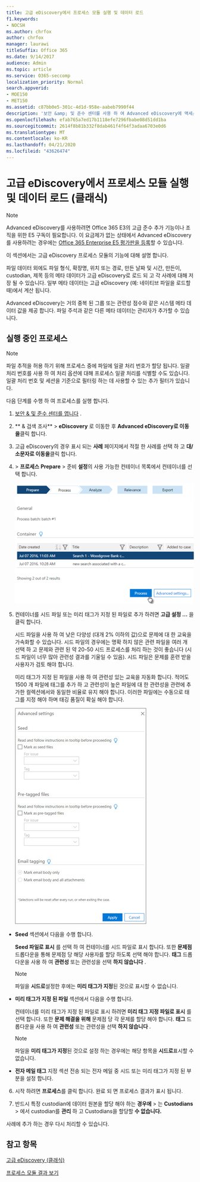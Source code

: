 ```yaml
---
title: 고급 eDiscovery에서 프로세스 모듈 실행 및 데이터 로드
f1.keywords:
- NOCSH
ms.author: chrfox
author: chrfox
manager: laurawi
titleSuffix: Office 365
ms.date: 9/14/2017
audience: Admin
ms.topic: article
ms.service: O365-seccomp
localization_priority: Normal
search.appverid:
- MOE150
- MET150
ms.assetid: c87bb0e5-301c-4d1d-958e-aabeb7990f44
description: '보안 &amp; 및 준수 센터를 사용 하 여 Advanced eDiscovery에 액세스 하 고 서비스 케이스에 대해 프로세스 모듈을 실행 하는 방법을 알아봅니다.  '
ms.openlocfilehash: efab765a7ed17b1118efe7296fbabe08d51dd1ba
ms.sourcegitcommit: 2614f8b81b332f8dab461f4f64f3adaa6703e0d6
ms.translationtype: MT
ms.contentlocale: ko-KR
ms.lasthandoff: 04/21/2020
ms.locfileid: "43626474"
---
```

# <a name="run-the-process-module-and-load-data-in-advanced-ediscovery-classic"></a>고급 eDiscovery에서 프로세스 모듈 실행 및 데이터 로드 (클래식)

> [!NOTE]
> Advanced eDiscovery를 사용하려면 Office 365 E3의 고급 준수 추가 기능이나 조직을 위한 E5 구독이 필요합니다. 이 요금제가 없는 상태에서 Advanced eDiscovery를 사용하려는 경우에는 [Office 365 Enterprise E5 평가판을 등록](https://go.microsoft.com/fwlink/p/?LinkID=698279)할 수 있습니다. 
  
이 섹션에서는 고급 eDiscovery 프로세스 모듈의 기능에 대해 설명 합니다. 
  
파일 데이터 외에도 파일 형식, 확장명, 위치 또는 경로, 만든 날짜 및 시간, 만든이, custodian, 제목 등의 메타 데이터가 고급 eDiscovery로 로드 되 고 각 사례에 대해 저장 될 수 있습니다. 일부 메타 데이터는 고급 eDiscovery (예: 네이티브 파일을 로드할 때)에서 계산 됩니다. 
  
Advanced eDiscovery는 거의 중복 된 그룹 또는 관련성 점수와 같은 시스템 메타 데이터 값을 제공 합니다. 파일 주석과 같은 다른 메타 데이터는 관리자가 추가할 수 있습니다. 
  
## <a name="running-process"></a>실행 중인 프로세스

> [!NOTE]
> 파일 추적을 허용 하기 위해 프로세스 중에 파일에 일괄 처리 번호가 할당 됩니다. 일괄 처리 번호를 사용 하 여 처리 옵션에 대해 프로세스 일괄 처리를 식별할 수도 있습니다. 일괄 처리 번호 및 세션을 기준으로 필터링 하는 데 사용할 수 있는 추가 필터가 있습니다. 
  
다음 단계를 수행 하 여 프로세스를 실행 합니다.
  
1. [보안 &amp; 및 준수 센터를 엽니다](go-to-the-securitycompliance-center.md) . 
    
2. ** &amp; 검색 조사** \> **eDiscovery** 로 이동한 후 **Advanced eDiscovery로 이동을**클릭 합니다.
    
3. 고급 eDiscovery의 경우 표시 되는 **사례** 페이지에서 적절 한 사례를 선택 하 고 **대/소문자로 이동을**클릭 합니다.
    
4. \> **프로세스** **Prepare** \> 준비 **설정**의 사용 가능한 컨테이너 목록에서 컨테이너를 선택 합니다.
    
    ![프로세스를 클릭 하 여 검색 결과를 사례에 추가 합니다.](../media/50bdc55c-d378-4881-b302-31ef785fa359.png)
  
5. 컨테이너를 시드 파일 또는 미리 태그가 지정 된 파일로 추가 하려면 **고급 설정 ...** 을 클릭 합니다. 
    
    시드 파일을 사용 하 여 낮은 다양성 (대개 2% 이하의 값)으로 문제에 대 한 교육을 가속화할 수 있습니다. 시드 파일의 경우에는 명확 하지 않은 관련 파일을 여러 개 선택 하 고 문제와 관련 된 약 20-50 시드 프로세스를 처리 하는 것이 좋습니다 (시드 파일이 너무 많아 관련성 결과를 기울일 수 있음). 시드 파일은 문제를 훈련 받을 사용자가 검토 해야 합니다.
    
    미리 태그가 지정 된 파일을 사용 하 여 관련성 있는 교육을 자동화 합니다. 적어도 1500 개 파일에 태그를 추가 하 고 관련성이 높은 파일에 대 한 관련성을 관련에 추가한 컬렉션에서와 동일한 비율로 유지 해야 합니다. 이러한 파일에는 수동으로 태그를 지정 해야 하며 태깅 품질이 확실 해야 합니다.
    
    ![배치 파일 처리에 대 한 고급 설정 페이지 스크린샷](../media/3c25cb78-4484-41e5-bd34-3753c7ab6cf2.jpg)
  
  - **Seed** 섹션에서 다음을 수행 합니다. 
    
    **Seed 파일로 표시** 를 선택 하 여 컨테이너를 시드 파일로 표시 합니다. 또한 **문제점** 드롭다운을 통해 문제점 당 해당 사용자를 할당 하도록 선택 해야 합니다. **태그** 드롭다운을 사용 하 여 **관련성** 또는 관련성을 선택 **하지 않습니다** . 
    
    > [!NOTE]
    > 파일을 **시드로**설정한 후에는 **미리 태그가 지정**된 것으로 표시할 수 없습니다. 
  
  - **미리 태그가 지정 된 파일** 섹션에서 다음을 수행 합니다. 
    
    컨테이너를 미리 태그가 지정 된 파일로 표시 하려면 **미리 태그 지정 파일로 표시** 를 선택 합니다. 또한 **문제 해결을 위해** 문제점 당 각 문제를 할당 해야 합니다. **태그** 드롭다운을 사용 하 여 **관련성** 또는 관련성을 선택 **하지 않습니다** . 
    
    > [!NOTE]
    > 파일을 **미리 태그가 지정**된 것으로 설정 하는 경우에는 해당 항목을 **시드로**표시할 수 없습니다. 
  
  - **전자 메일 태그** 지정 섹션 전송 되는 전자 메일 중 시드 또는 미리 태그가 지정 된 부분을 설정 합니다. 
    
6. 시작 하려면 **프로세스**를 클릭 합니다. 완료 되 면 프로세스 결과가 표시 됩니다.
    
7. 반드시 특정 custodian에 데이터 원본을 할당 해야 하는 **경우에** \> 는 **Custodians** \> 에서 custodian를 **관리** 하 고 Custodians을 할당할 **수 없습니다.** 
    
사례에 추가 하는 경우 다시 처리할 수 있습니다.
  
## <a name="see-also"></a>참고 항목

[고급 eDiscovery (클래식)](office-365-advanced-ediscovery.md)
  
[프로세스 모듈 결과 보기](view-process-module-results-in-advanced-ediscovery.md)


